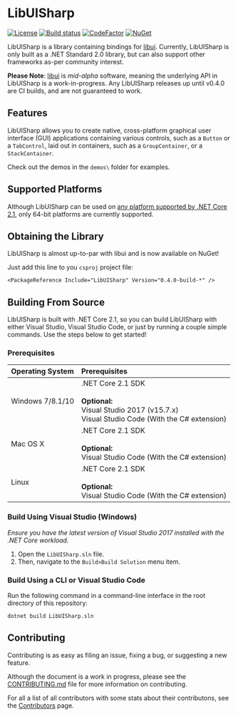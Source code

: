 # LibUISharp
[![License](https://img.shields.io/badge/License-MIT-blue.svg?longCache=true)](https://github.com/tom-corwin/LibUISharp/blob/master/LICENSE.md)
[![Build status](https://ci.appveyor.com/api/projects/status/o2y9fu126dqmi4pv?svg=true)](https://ci.appveyor.com/project/tom-corwin/libuisharp)
[![CodeFactor](https://www.codefactor.io/repository/github/tom-corwin/libuisharp/badge)](https://www.codefactor.io/repository/github/tom-corwin/libuisharp)
[![NuGet](https://img.shields.io/nuget/vpre/LibUISharp.svg)](https://www.nuget.org/packages/LibUISharp)

LibUISharp is a library containing bindings for [libui](https://github.com/andlabs/libui). Currently, LibUISharp is only built as a .NET Standard 2.0 library, but can also support other frameworks as-per community interest.

**Please Note**: [libui](https://github.com/andlabs/libui) is *mid-alpha* software, meaning the underlying API in LibUISharp is a work-in-progress. Any LibUISharp releases up until v0.4.0 are CI builds, and are not guaranteed to work.

## Features

LibUISharp allows you to create native, cross-platform graphical user interface (GUI) applications containing various controls, such as a `Button` or a `TabControl`, laid out in containers, such as a `GroupContainer`, or a `StackContainer`.

Check out the demos in the `demos\` folder for examples.

## Supported Platforms

Although LibUISharp can be used on [any platform supported by .NET Core 2.1](https://github.com/dotnet/core/blob/master/release-notes/2.1/2.1-supported-os.md), only 64-bit platforms are currently supported.

## Obtaining the Library

LibUISharp is almost up-to-par with libui and is now available on NuGet!

Just add this line to you `csproj` project file:

```
<PackageReference Include="LibUISharp" Version="0.4.0-build-*" />
```

## Building From Source

LibUISharp is built with .NET Core 2.1, so you can build LibUISharp with either Visual Studio, Visual Studio Code,
or just by running a couple simple commands. Use the steps below to get started!

### Prerequisites

| Operating System | Prerequisites                                                                                                            |
| :--------------- | :----------------------------------------------------------------------------------------------------------------------- |
| Windows 7/8.1/10 | .NET Core 2.1 SDK<br/><br/>**Optional:**<br/>Visual Studio 2017 (v15.7.x)<br/>Visual Studio Code (With the C# extension) |
| Mac OS X         | .NET Core 2.1 SDK<br/><br/>**Optional:**<br/>Visual Studio Code (With the C# extension)                                  |
| Linux            | .NET Core 2.1 SDK<br/><br/>**Optional:**<br/>Visual Studio Code (With the C# extension)                                  |

### Build Using Visual Studio (Windows)

*Ensure you have the latest version of Visual Studio 2017 installed with the .NET Core workload.*

1. Open the `LibUISharp.sln` file.
2. Then, navigate to the `Build>Build Solution` menu item.

### Build Using a CLI or Visual Studio Code

Run the following command in a command-line interface in the root directory of this repository:

```
dotnet build LibUISharp.sln
```

## Contributing

Contributing is as easy as filing an issue, fixing a bug, or suggesting a new feature.

Although the document is a work in progress, please see the [CONTRIBUTING.md](https://github.com/tom-corwin/LibUISharp/blob/master/CONTRIBUTING.md) file for more information on contributing.

For all a list of all contributors with some stats about their contributons, see the [Contributors](https://github.com/tom-corwin/LibUISharp/graphs/contributors) page.
